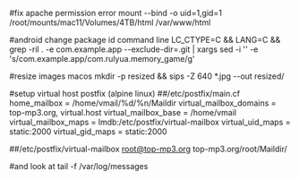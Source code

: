 #fix apache permission error
mount --bind -o uid=1,gid=1 /root/mounts/mac11/Volumes/4TB/html /var/www/html

#android change package id command line
LC_CTYPE=C && LANG=C && grep -ril . -e com.example.app --exclude-dir=.git | xargs sed -i '' -e 's/com.example.app/com.rulyua.memory_game/g'

#resize images macos
mkdir -p resized && sips -Z 640 *.jpg --out resized/




#setup virtual host postfix (alpine linux)
##/etc/postfix/main.cf
home_mailbox = /home/vmail/%d/%n/Maildir
virtual_mailbox_domains = top-mp3.org, virtual.host
virtual_mailbox_base = /home/vmail
virtual_mailbox_maps = lmdb:/etc/postfix/virtual-mailbox
virtual_uid_maps = static:2000
virtual_gid_maps = static:2000

##/etc/postfix/virtual-mailbox
root@top-mp3.org   top-mp3.org/root/Maildir/

#and look at tail -f /var/log/messages
